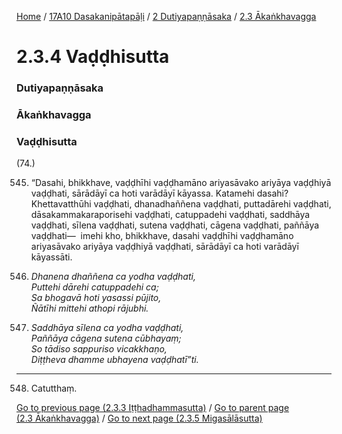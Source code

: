 
[Home](/) / [17A10 Dasakanipātapāḷi](/tipitaka/17A10.md) / [2 Dutiyapaṇṇāsaka](/tipitaka/17A10/2.md) / [2.3 Ākaṅkhavagga](/tipitaka/17A10/2/2.3.md)

# 2.3.4 Vaḍḍhisutta

### Dutiyapaṇṇāsaka

### Ākaṅkhavagga

### Vaḍḍhisutta

(74.)

545. “Dasahi, bhikkhave, vaḍḍhīhi vaḍḍhamāno ariyasāvako ariyāya vaḍḍhiyā vaḍḍhati, sārādāyī ca hoti varādāyī kāyassa. Katamehi dasahi? Khettavatthūhi vaḍḍhati, dhanadhaññena vaḍḍhati, puttadārehi vaḍḍhati, dāsakammakaraporisehi vaḍḍhati, catuppadehi vaḍḍhati, saddhāya vaḍḍhati, sīlena vaḍḍhati, sutena vaḍḍhati, cāgena vaḍḍhati, paññāya vaḍḍhati—  imehi kho, bhikkhave, dasahi vaḍḍhīhi vaḍḍhamāno ariyasāvako ariyāya vaḍḍhiyā vaḍḍhati, sārādāyī ca hoti varādāyī kāyassāti.

546. _Dhanena dhaññena ca yodha vaḍḍhati,_  
_Puttehi dārehi catuppadehi ca;_  
_Sa bhogavā hoti yasassi pūjito,_  
_Ñātīhi mittehi athopi rājubhi._  


547. _Saddhāya sīlena ca yodha vaḍḍhati,_  
_Paññāya cāgena sutena cūbhayaṃ;_  
_So tādiso sappuriso vicakkhaṇo,_  
_Diṭṭheva dhamme ubhayena vaḍḍhatī”ti._  


---

548. Catutthaṃ.



[Go to previous page (2.3.3 Iṭṭhadhammasutta)](/tipitaka/17A10/2/2.3/2.3.3.md) / [Go to parent page (2.3 Ākaṅkhavagga)](/tipitaka/17A10/2/2.3.md) / [Go to next page (2.3.5 Migasālāsutta)](/tipitaka/17A10/2/2.3/2.3.5.md)


